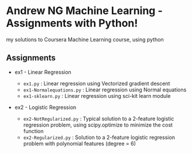 # Andrew NG Machine Learning - Assignments with Python!
my solutions to Coursera Machine Learning course, using python

## Assignments

* ex1 - Linear Regression
  * `ex1.py` : Linear regression using Vectorized gradient descent
  * `ex1-Normalequations.py` : Linear regression using Normal equations
  * `ex1-sklearn.py` : Linear regression using sci-kit learn module

* ex2 - Logistic Regression
  * `ex2-NotRegularized.py` : Typical solution to a 2-feature logistic regression problem, using scipy.optimize to minimize the cost function
  * `ex2-Regularized.py` : Solution to a 2-feature logistic regression problem with polynomial features (degree = 6)